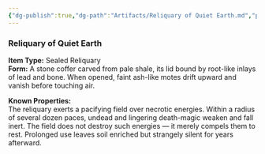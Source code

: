 ```yaml
---
{"dg-publish":true,"dg-path":"Artifacts/Reliquary of Quiet Earth.md","permalink":"/artifacts/reliquary-of-quiet-earth/","tags":["artifact"],"dgShowFileTree":true}
---
```


### **Reliquary of Quiet Earth**

**Item Type:** Sealed Reliquary  
**Form:** A stone coffer carved from pale shale, its lid bound by root-like inlays of lead and bone. When opened, faint ash-like motes drift upward and vanish before touching air.

**Known Properties:**  
The reliquary exerts a pacifying field over necrotic energies. Within a radius of several dozen paces, undead and lingering death-magic weaken and fall inert. The field does not destroy such energies — it merely compels them to rest. Prolonged use leaves soil enriched but strangely silent for years afterward.
